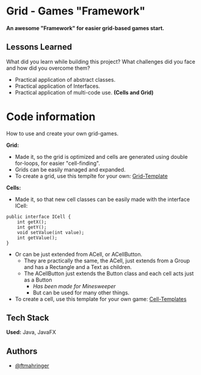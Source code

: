 
# Grid - Games "Framework"

#### An awesome "Framework" for easier grid-based games start.



## Lessons Learned

What did you learn while building this project? What challenges did you face and how did you overcome them?

- Practical application of abstract classes.
- Practical application of Interfaces.
- Practical application of multi-code use. **(Cells and Grid)**
# Code information

How to use and create your own grid-games.

**Grid:**
- Made it, so the grid is optimized and cells are generated using double for-loops, for easier "cell-finding".
- Grids can be easily managed and expanded.
- To create a grid, use this templte for your own:
[Grid-Template](https://FTMahringer/Grid-Games/blob/master/Grid-Template.md)

**Cells:**
- Made it, so that new cell classes can be easily made with the interface ICell:
```
public interface ICell {
    int getX();
    int getY();
    void setValue(int value);
    int getValue();
}
```
- Or can be just extended from ACell, or ACellButton.
    - They are practically the same, the ACell, just extends from a Group and has a Rectangle and a Text as children.
    - The ACellButton just extends the Button class and each cell acts just as a Button 
        - *Has been made for Minesweeper*
        - But can be used for many other things.
- To create a cell, use this template for your own game:
[Cell-Templates](https://FTMahringer/Grid-Games/blob/master/Cell-Template.md)

## Tech Stack

**Used:** Java, JavaFX


## Authors

- [@ftmahringer](https://github.com/FTMahringer)

